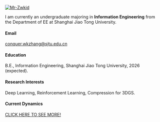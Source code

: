 

[![Mr-Zwkid](https://img.shields.io/badge/Mr_Zwkid-github-blue?logo=github)](https://github.com/Mr-Zwkid)

I am currently an undergraduate majoring in **Information Engineering** from the Department of EE at Shanghai Jiao Tong University.

#### Email
conquer.wkzhang@sjtu.edu.cn 

#### Education
B.E., Information Engineering, Shanghai Jiao Tong University, 2026 (expected).

#### Research Interests
Deep Learning, Reinforcement Learning, Compression for 3DGS.

#### Current Dynamics
[CLICK HERE TO SEE MORE!](https://notes.sjtu.edu.cn/s/KXi6h8u-b)


